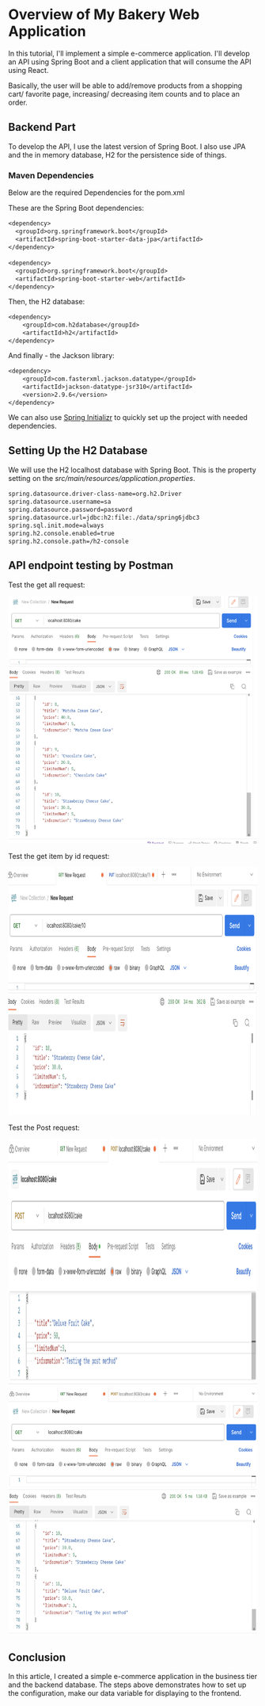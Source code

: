 # Overview of My Bakery Web Application


In this tutorial, I'll implement a simple e-commerce application. I'll develop an API using Spring Boot and a client application that will consume the API using React.

Basically, the user will be able to add/remove products from a shopping cart/ favorite page, increasing/ decreasing item counts and to place an order.

## Backend Part

To develop the API, I use the latest version of Spring Boot. I also use JPA and the in memory database, H2 for the persistence side of things.


### Maven Dependencies

Below are the required Dependencies for the pom.xml

These are the Spring Boot dependencies:
```
<dependency>
  <groupId>org.springframework.boot</groupId>
  <artifactId>spring-boot-starter-data-jpa</artifactId>
</dependency>

<dependency>
  <groupId>org.springframework.boot</groupId>
  <artifactId>spring-boot-starter-web</artifactId>
</dependency>
```

Then, the H2 database:

```
<dependency>
	<groupId>com.h2database</groupId>
	<artifactId>h2</artifactId>
</dependency>
```

And finally - the Jackson library:

```
<dependency>
    <groupId>com.fasterxml.jackson.datatype</groupId>
    <artifactId>jackson-datatype-jsr310</artifactId>
    <version>2.9.6</version>
</dependency>
```

We can also use [Spring Initializr](https://start.spring.io/) to quickly set up the project with needed dependencies.

## Setting Up the H2 Database
We will use the H2 localhost database with Spring Boot. This is the property setting on the _src/main/resources/application.properties_.

```
spring.datasource.driver-class-name=org.h2.Driver
spring.datasource.username=sa
spring.datasource.password=password
spring.datasource.url=jdbc:h2:file:./data/spring6jdbc3
spring.sql.init.mode=always
spring.h2.console.enabled=true
spring.h2.console.path=/h2-console
```

## API endpoint testing by Postman

Test the get all request:

<img height="500" src="https://github.com/Tiffany678/BakeryShop_PassionProject/blob/main/Images/PostmanGet.png" alt="Get request" width="650"/>

Test the get item by id request:

<img height="500" src="https://github.com/Tiffany678/BakeryShop_PassionProject/blob/main/Images/PostmanGetById.png" alt="Get request" width="650"/>

Test the Post request:

<img height="500" src="https://github.com/Tiffany678/BakeryShop_PassionProject/blob/main/Images/PostmanPostMethod.png" alt="Get request" width="650"/>

<img height="500" src="https://github.com/Tiffany678/BakeryShop_PassionProject/blob/main/Images/PostmanTestPost.png" alt="Get request" width="650"/>


## Conclusion
In this article, I created a simple e-commerce application in the business tier and the backend database. The steps above demonstrates how to set up the configuration, make our data variable for displaying to the frontend.



